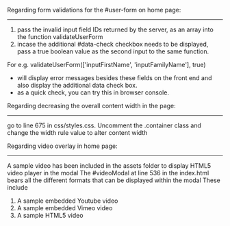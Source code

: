 Regarding form validations for the #user-form on home page:
- - - - - - - - - - - - - - - - - - - - - - - - - - - - - -

1. pass the invalid input field IDs returned by the server, as an array into the function validateUserForm
2. incase the additional #data-check checkbox needs to be displayed, pass a true boolean value as the second
input to the same function.

For e.g.
validateUserForm(['inputFirstName', 'inputFamilyName'], true)

 - will display error messages besides these fields on the front end and also display the additional data check box.
 - as a quick check, you can try this in browser console.



 Regarding decreasing the overall content width in the page:
 - - - - - - - - - - - - - - - - - - - - - - - - - - - - - -

 go to line 675 in css/styles.css. Uncomment the .container class and change the width rule value to alter
 content width



 Regarding video overlay in home page:
 - - - - - - - - - - - - - - - - - - -

 A sample video has been included in the assets folder to display HTML5 video player in the modal
 The #videoModal at line 536 in the index.html bears all the different formats that can be displayed within the modal
 These include
 1. A sample embedded Youtube video
 2. A sample embedded Vimeo video
 3. A sample HTML5 video



